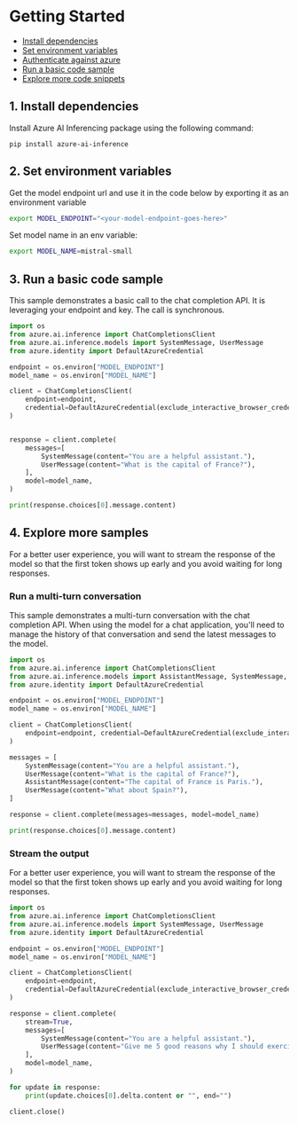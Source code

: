 

# Getting Started

- [Install dependencies](#install-depedencies)
- [Set environment variables](#set-environment-variables)
- [Authenticate against azure](#authenticate-against-azure)
- [Run a basic code sample](#run-a-basic-code-sample)
- [Explore more code snippets](#explore-more-samples)

## 1. Install dependencies

Install Azure AI Inferencing package using the following command:

```
pip install azure-ai-inference
```

## 2. Set environment variables
Get the model endpoint url and use it in the code below by exporting it as an environment variable

```bash
export MODEL_ENDPOINT="<your-model-endpoint-goes-here>"
```

Set model name in an env variable:

```bash
export MODEL_NAME=mistral-small
```

## 3. Run a basic code sample

This sample demonstrates a basic call to the chat completion API.
It is leveraging your endpoint and key. The call is synchronous.


```python
import os
from azure.ai.inference import ChatCompletionsClient
from azure.ai.inference.models import SystemMessage, UserMessage
from azure.identity import DefaultAzureCredential

endpoint = os.environ["MODEL_ENDPOINT"]
model_name = os.environ["MODEL_NAME"]

client = ChatCompletionsClient(
    endpoint=endpoint,
    credential=DefaultAzureCredential(exclude_interactive_browser_credential=False),
)


response = client.complete(
    messages=[
        SystemMessage(content="You are a helpful assistant."),
        UserMessage(content="What is the capital of France?"),
    ],
    model=model_name,
)

print(response.choices[0].message.content)
```


## 4. Explore more samples

For a better user experience, you will want to stream the response
of the model so that the first token shows up early and you avoid waiting for long responses.


### Run a multi-turn conversation

This sample demonstrates a multi-turn conversation with the chat completion API.
When using the model for a chat application, you'll need to manage the history
of that conversation and send the latest messages to the model.


```python
import os
from azure.ai.inference import ChatCompletionsClient
from azure.ai.inference.models import AssistantMessage, SystemMessage, UserMessage
from azure.identity import DefaultAzureCredential

endpoint = os.environ["MODEL_ENDPOINT"]
model_name = os.environ["MODEL_NAME"]

client = ChatCompletionsClient(
    endpoint=endpoint, credential=DefaultAzureCredential(exclude_interactive_browser_credential=False),
)

messages = [
    SystemMessage(content="You are a helpful assistant."),
    UserMessage(content="What is the capital of France?"),
    AssistantMessage(content="The capital of France is Paris."),
    UserMessage(content="What about Spain?"),
]

response = client.complete(messages=messages, model=model_name)

print(response.choices[0].message.content)
```


### Stream the output

For a better user experience, you will want to stream the response
of the model so that the first token shows up early and you avoid waiting for long responses.


```python
import os
from azure.ai.inference import ChatCompletionsClient
from azure.ai.inference.models import SystemMessage, UserMessage
from azure.identity import DefaultAzureCredential

endpoint = os.environ["MODEL_ENDPOINT"]
model_name = os.environ["MODEL_NAME"]

client = ChatCompletionsClient(
    endpoint=endpoint,
    credential=DefaultAzureCredential(exclude_interactive_browser_credential=False),
)

response = client.complete(
    stream=True,
    messages=[
        SystemMessage(content="You are a helpful assistant."),
        UserMessage(content="Give me 5 good reasons why I should exercise every day."),
    ],
    model=model_name,
)

for update in response:
    print(update.choices[0].delta.content or "", end="")

client.close()
```

